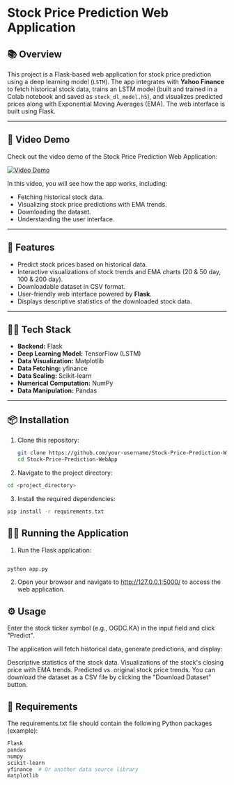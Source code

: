 # Stock Price Prediction Web Application

## 📚 Overview

This project is a Flask-based web application for stock price prediction using a deep learning model (`LSTM`). The app integrates with **Yahoo Finance** to fetch historical stock data, trains an LSTM model (built and trained in a Colab notebook and saved as `stock_dl_model.h5`), and visualizes predicted prices along with Exponential Moving Averages (EMA). The web interface is built using Flask.

---

## 🎥 Video Demo

Check out the video demo of the Stock Price Prediction Web Application:

[![Video Demo](https://drive.google.com/file/d/186fhdroyS3iNLPtqvFcL5RDGkOes0iLP/view?usp=sharing)](https://drive.google.com/file/d/1N8IUqkI2K__fFkursc_7HF95IYVWcYxp/view?usp=sharing)

In this video, you will see how the app works, including:
- Fetching historical stock data.
- Visualizing stock price predictions with EMA trends.
- Downloading the dataset.
- Understanding the user interface.

---

## 🚀 Features

- Predict stock prices based on historical data.
- Interactive visualizations of stock trends and EMA charts (20 & 50 day, 100 & 200 day).
- Downloadable dataset in CSV format.
- User-friendly web interface powered by **Flask**.
- Displays descriptive statistics of the downloaded stock data.

---

## 🧑‍💻 Tech Stack

- **Backend:** Flask
- **Deep Learning Model:** TensorFlow (LSTM)
- **Data Visualization:** Matplotlib
- **Data Fetching:** yfinance
- **Data Scaling:** Scikit-learn
- **Numerical Computation:** NumPy
- **Data Manipulation:** Pandas

---

## 📦 Installation

1. Clone this repository:

   ```bash
   git clone https://github.com/your-username/Stock-Price-Prediction-WebApp.git
   cd Stock-Price-Prediction-WebApp
   ```

2. Navigate to the project directory:


 ```bash
cd <project_directory>
 ```

3. Install the required dependencies:

 ```bash
pip install -r requirements.txt
 ```

## 🏃‍♂️ Running the Application

1. Run the Flask application:

```bash

python app.py
```

2. Open your browser and navigate to http://127.0.0.1:5000/ to access the web application.


## ⚙️ Usage

Enter the stock ticker symbol (e.g., OGDC.KA) in the input field and click "Predict".

The application will fetch historical data, generate predictions, and display:

Descriptive statistics of the stock data.
Visualizations of the stock's closing price with EMA trends.
Predicted vs. original stock price trends.
You can download the dataset as a CSV file by clicking the "Download Dataset" button.

## 🧰 Requirements

The requirements.txt file should contain the following Python packages (example):

 ```bash
Flask
pandas
numpy
scikit-learn
yfinance  # Or another data source library
matplotlib
 ```

